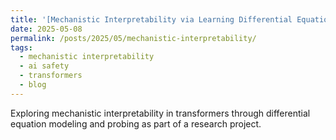 ```yaml
---
title: '[Mechanistic Interpretability via Learning Differential Equations](https://www.lesswrong.com/posts/qdxNsbY5kYNqcgzFb/mechanistic-interpretability-via-learning-differential)'
date: 2025-05-08
permalink: /posts/2025/05/mechanistic-interpretability/
tags:
  - mechanistic interpretability
  - ai safety
  - transformers
  - blog
---
```


Exploring mechanistic interpretability in transformers through differential equation modeling and probing as part of a research project.
